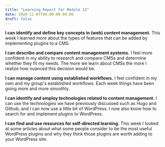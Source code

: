 ```yaml
---
title: "Learning Report for Module 12"
date: 2020-11-07T00:00:00-04:00
draft: false
---
```


**I can identify and define key concepts in (web) content management.** This week I learned more about the types of features that can be added by implementing plugins to a CMS.

**I can describe and compare content management systems.** I feel more confident in my ability to research and compare CMSs and determine whether they fit my needs. The more we learn about CMSs the more I realize how nuanced this decision would be.

**I can manage content using established workflows.** I feel confident in my own and my group's established workflows. Each week things have been going more and more smoothly.

**I can identify and employ technologies related to content management.** I can use the technologies we have previously discussed such as Hugo and Github, and I can now use a little bit of WordPress. I now also know how to search for and implement plugins to WordPress.

**I can find and use resources for self-directed learning.**  This week I looked at some articles about what some people consider to be the most useful WordPress plugins and why they think those plugins are worth adding to your WordPress site.
